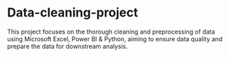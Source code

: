 # Data-cleaning-project
This project focuses on the thorough cleaning and preprocessing of  data using Microsoft Excel, Power BI &amp; Python, aiming to ensure data quality and prepare the data for downstream analysis.
